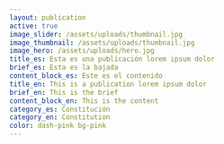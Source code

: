```yaml
---
layout: publication
active: true
image_slider: /assets/uploads/thumbnail.jpg
image_thumbnail: /assets/uploads/thumbnail.jpg
image_hero: /assets/uploads/hero.jpg
title_es: Esta es una publicación lorem ipsum dolor
brief_es: Esta es la bajada
content_block_es: Este es el contenido
title_en: This is a publication lorem ipsum dolor
brief_en: This is the brief
content_block_en: This is the content
category_es: Constitución
category_en: Constitution
color: dash-pink bg-pink
---
```

